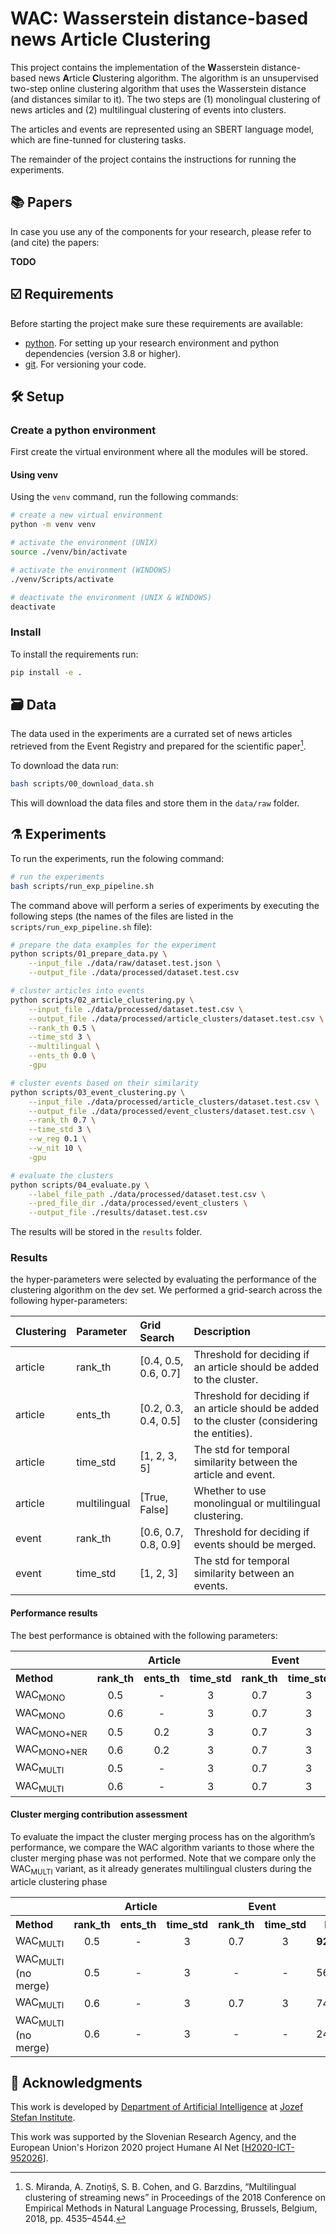 # WAC: **W**asserstein distance-based news **A**rticle **C**lustering

This project contains the implementation of the **W**asserstein distance-based news **A**rticle **C**lustering algorithm.
The algorithm is an unsupervised two-step online clustering algorithm that uses the Wasserstein distance (and distances
similar to it). The two steps are (1) monolingual clustering of news articles and (2) multilingual clustering of events into clusters.

The articles and events are represented using an SBERT language model, which are fine-tunned for clustering tasks.

The remainder of the project contains the instructions for running the experiments.

## 📚 Papers

In case you use any of the components for your research, please refer to (and cite) the papers:

**TODO**

## ☑️ Requirements

Before starting the project make sure these requirements are available:

- [python]. For setting up your research environment and python dependencies (version 3.8 or higher).
- [git]. For versioning your code.

## 🛠️ Setup

### Create a python environment

First create the virtual environment where all the modules will be stored.

#### Using venv

Using the `venv` command, run the following commands:

```bash
# create a new virtual environment
python -m venv venv

# activate the environment (UNIX)
source ./venv/bin/activate

# activate the environment (WINDOWS)
./venv/Scripts/activate

# deactivate the environment (UNIX & WINDOWS)
deactivate
```

### Install

To install the requirements run:

```bash
pip install -e .
```

## 🗃️ Data

The data used in the experiments are a currated set of news articles retrieved from the Event Registry and prepared for the scientific paper[^1].

To download the data run:

```bash
bash scripts/00_download_data.sh
```

This will download the data files and store them in the `data/raw` folder.

## ⚗️ Experiments

To run the experiments, run the folowing command:

```bash
# run the experiments
bash scripts/run_exp_pipeline.sh
```

The command above will perform a series of experiments by executing the following steps (the names of the files are listed in the `scripts/run_exp_pipeline.sh` file):

```bash
# prepare the data examples for the experiment
python scripts/01_prepare_data.py \
    --input_file ./data/raw/dataset.test.json \
    --output_file ./data/processed/dataset.test.csv

# cluster articles into events
python scripts/02_article_clustering.py \
    --input_file ./data/processed/dataset.test.csv \
    --output_file ./data/processed/article_clusters/dataset.test.csv \
    --rank_th 0.5 \
    --time_std 3 \
    --multilingual \
    --ents_th 0.0 \
    -gpu

# cluster events based on their similarity
python scripts/03_event_clustering.py \
    --input_file ./data/processed/article_clusters/dataset.test.csv \
    --output_file ./data/processed/event_clusters/dataset.test.csv \
    --rank_th 0.7 \
    --time_std 3 \
    --w_reg 0.1 \
    --w_nit 10 \
    -gpu

# evaluate the clusters
python scripts/04_evaluate.py \
    --label_file_path ./data/processed/dataset.test.csv \
    --pred_file_dir ./data/processed/event_clusters \
    --output_file ./results/dataset.test.csv

```

The results will be stored in the `results` folder.

### Results

the hyper-parameters were selected by evaluating the performance of the clustering algorithm on the dev set. We performed a grid-search across the following hyper-parameters:

| Clustering | Parameter    | Grid Search          | Description                                                                                     |
| :--------- | :----------- | :------------------- | :---------------------------------------------------------------------------------------------- |
| article    | rank_th      | [0.4, 0.5, 0.6, 0.7] | Threshold for deciding if an article should be added to the cluster.                            |
| article    | ents_th      | [0.2, 0.3, 0.4, 0.5] | Threshold for deciding if an article should be added to the cluster (considering the entities). |
| article    | time_std     | [1, 2, 3, 5]         | The std for temporal similarity between the article and event.                                  |
| article    | multilingual | [True, False]        | Whether to use monolingual or multilingual clustering.                                          |
| event      | rank_th      | [0.6, 0.7, 0.8, 0.9] | Threshold for deciding if events should be merged.                                              |
| event      | time_std     | [1, 2, 3]            | The std for temporal similarity between an events.                                              |

#### Performance results

The best performance is obtained with the following parameters:

<table>
  <tr>
    <th style="text-align:center;" colspan="1"></th>
    <th style="text-align:center;" colspan="3">Article</th>
    <th style="text-align:center;" colspan="2">Event</th>
    <th style="text-align:center;" colspan="3">Standard</th>
    <th style="text-align:center;" colspan="3">BCubed</th>
    <th></th>
  </tr>
  <tr>
    <th style="text-align:left;">Method</th>
    <th style="text-align:center;">rank_th</th>
    <th style="text-align:center;">ents_th</th>
    <th style="text-align:center;">time_std</th>
    <th style="text-align:center;">rank_th</th>
    <th style="text-align:center;">time_std</th>
    <th style="text-align:center;">F1</th>
    <th style="text-align:center;">P</th>
    <th style="text-align:center;">R</th>
    <th style="text-align:center;">F1</th>
    <th style="text-align:center;">P</th>
    <th style="text-align:center;">R</th>
    <th style="text-align:center;">clusters</th>
  </tr>
  <tr>
    <td style="text-align:left;">WAC<sub>MONO</sub></td>
    <td style="text-align:center;">0.5</td>
    <td style="text-align:center;">-</td>
    <td style="text-align:center;">3</td>
    <td style="text-align:center;">0.7</td>
    <td style="text-align:center;">3</td>
    <td style="text-align:center;">87.00</td>
    <td style="text-align:center;">98.45</td>
    <td style="text-align:center;">77.95</td>
    <td style="text-align:center;">85.42</td>
    <td style="text-align:center;">93.04</td>
    <td style="text-align:center;">78.95</td>
    <td style="text-align:center;">1066</td>
  </tr>
  <tr>
    <td style="text-align:left;">WAC<sub>MONO</sub></td>
    <td style="text-align:center;">0.6</td>
    <td style="text-align:center;">-</td>
    <td style="text-align:center;">3</td>
    <td style="text-align:center;">0.7</td>
    <td style="text-align:center;">3</td>
    <td style="text-align:center;">69.50</td>
    <td style="text-align:center;">98.71</td>
    <td style="text-align:center;">53.63</td>
    <td style="text-align:center;">81.08</td>
    <td style="text-align:center;"><b>94.14</b></td>
    <td style="text-align:center;">71.20</td>
    <td style="text-align:center;">1108</td>
  </tr>
  <tr>
    <td style="text-align:left;">WAC<sub>MONO+NER</sub></td>
    <td style="text-align:center;">0.5</td>
    <td style="text-align:center;">0.2</td>
    <td style="text-align:center;">3</td>
    <td style="text-align:center;">0.7</td>
    <td style="text-align:center;">3</td>
    <td style="text-align:center;">85.02</td>
    <td style="text-align:center;">98.52</td>
    <td style="text-align:center;">74.77</td>
    <td style="text-align:center;">84.78</td>
    <td style="text-align:center;">93.51</td>
    <td style="text-align:center;">77.54</td>
    <td style="text-align:center;">1089</td>
  </tr>
  <tr>
    <td style="text-align:left;">WAC<sub>MONO+NER</sub></td>
    <td style="text-align:center;">0.6</td>
    <td style="text-align:center;">0.2</td>
    <td style="text-align:center;">3</td>
    <td style="text-align:center;">0.7</td>
    <td style="text-align:center;">3</td>
    <td style="text-align:center;">67.23</td>
    <td style="text-align:center;">98.12</td>
    <td style="text-align:center;">51.14</td>
    <td style="text-align:center;">79.72</td>
    <td style="text-align:center;">93.80</td>
    <td style="text-align:center;">69.32</td>
    <td style="text-align:center;">1109</td>
  </tr>
  <tr>
    <td style="text-align:left;">WAC<sub>MULTI</sub></td>
    <td style="text-align:center;">0.5</td>
    <td style="text-align:center;">-</td>
    <td style="text-align:center;">3</td>
    <td style="text-align:center;">0.7</td>
    <td style="text-align:center;">3</td>
    <td style="text-align:center;"><b>92.20</b></td>
    <td style="text-align:center;">98.55</td>
    <td style="text-align:center;"><b>86.62</b></td>
    <td style="text-align:center;"><b>86.67</b></td>
    <td style="text-align:center;">92.94</td>
    <td style="text-align:center;"><b>81.20</b></td>
    <td style="text-align:center;">1074</td>
  </tr>
  <tr>
    <td style="text-align:left;">WAC<sub>MULTI</sub></td>
    <td style="text-align:center;">0.6</td>
    <td style="text-align:center;">-</td>
    <td style="text-align:center;">3</td>
    <td style="text-align:center;">0.7</td>
    <td style="text-align:center;">3</td>
    <td style="text-align:center;">74.43</td>
    <td style="text-align:center;"><b>98.81</b></td>
    <td style="text-align:center;">59.70</td>
    <td style="text-align:center;">81.98</td>
    <td style="text-align:center;">94.00</td>
    <td style="text-align:center;">72.68</td>
    <td style="text-align:center;">1112</td>
  </tr>
</table>

#### Cluster merging contribution assessment

To evaluate the impact the cluster merging process has on the algorithm’s performance, we compare the WAC algorithm variants to those where the cluster merging phase was not performed. Note that we compare only the WAC<sub>MULTI</sub> variant, as it already generates multilingual clusters during the article clustering phase


<table>
  <tr>
    <th style="text-align:center;" colspan="1"></th>
    <th style="text-align:center;" colspan="3">Article</th>
    <th style="text-align:center;" colspan="2">Event</th>
    <th style="text-align:center;" colspan="3">Standard</th>
    <th style="text-align:center;" colspan="3">BCubed</th>
    <th></th>
  </tr>
  <tr>
    <th style="text-align:left;">Method</th>
    <th style="text-align:center;">rank_th</th>
    <th style="text-align:center;">ents_th</th>
    <th style="text-align:center;">time_std</th>
    <th style="text-align:center;">rank_th</th>
    <th style="text-align:center;">time_std</th>
    <th style="text-align:center;">F1</th>
    <th style="text-align:center;">P</th>
    <th style="text-align:center;">R</th>
    <th style="text-align:center;">F1</th>
    <th style="text-align:center;">P</th>
    <th style="text-align:center;">R</th>
    <th style="text-align:center;">clusters</th>
  </tr>

  <tr>
    <td style="text-align:left;">WAC<sub>MULTI</sub></td>
    <td style="text-align:center;">0.5</td>
    <td style="text-align:center;">-</td>
    <td style="text-align:center;">3</td>
    <td style="text-align:center;">0.7</td>
    <td style="text-align:center;">3</td>
    <td style="text-align:center;"><b>92.20</b></td>
    <td style="text-align:center;">98.55</td>
    <td style="text-align:center;"><b>86.62</b></td>
    <td style="text-align:center;"><b>86.67</b></td>
    <td style="text-align:center;">92.94</td>
    <td style="text-align:center;"><b>81.20</b></td>
    <td style="text-align:center;">1074</td>
  </tr>
  <tr>
    <td style="text-align:left;">WAC<sub>MULTI</sub> (no merge)</td>
    <td style="text-align:center;">0.5</td>
    <td style="text-align:center;">-</td>
    <td style="text-align:center;">3</td>
    <td style="text-align:center;">-</td>
    <td style="text-align:center;">-</td>
    <td style="text-align:center;">56.04</td>
    <td style="text-align:center;">98.71</td>
    <td style="text-align:center;">39.12</td>
    <td style="text-align:center;">71.14</td>
    <td style="text-align:center;">96.98</td>
    <td style="text-align:center;">56.17</td>
    <td style="text-align:center;">2339</td>
  </tr>

  <tr>
    <td style="text-align:left;">WAC<sub>MULTI</sub></td>
    <td style="text-align:center;">0.6</td>
    <td style="text-align:center;">-</td>
    <td style="text-align:center;">3</td>
    <td style="text-align:center;">0.7</td>
    <td style="text-align:center;">3</td>
    <td style="text-align:center;">74.43</td>
    <td style="text-align:center;">98.81</td>
    <td style="text-align:center;">59.70</td>
    <td style="text-align:center;">81.98</td>
    <td style="text-align:center;">94.00</td>
    <td style="text-align:center;">72.68</td>
    <td style="text-align:center;">1112</td>
  </tr>
  <tr>
    <td style="text-align:left;">WAC<sub>MULTI</sub> (no merge)</td>
    <td style="text-align:center;">0.6</td>
    <td style="text-align:center;">-</td>
    <td style="text-align:center;">3</td>
    <td style="text-align:center;">-</td>
    <td style="text-align:center;">-</td>
    <td style="text-align:center;">24.28</td>
    <td style="text-align:center;"><b>99.40</b></td>
    <td style="text-align:center;">13.83</td>
    <td style="text-align:center;">47.10</td>
    <td style="text-align:center;"><b>99.04</b></td>
    <td style="text-align:center;">31.59</td>
    <td style="text-align:center;">4675</td>
  </tr>
</table>



## 📣 Acknowledgments

This work is developed by [Department of Artificial Intelligence][ailab] at [Jozef Stefan Institute][ijs].

This work was supported by the Slovenian Research Agency, and the European Union's Horizon 2020 project Humane AI Net [[H2020-ICT-952026]].

[python]: https://www.python.org/
[git]: https://git-scm.com/
[ailab]: http://ailab.ijs.si/
[ijs]: https://www.ijs.si/
[H2020-ICT-952026]: https://cordis.europa.eu/project/id/952026

[^1]: S. Miranda, A. Znotiņš, S. B. Cohen, and G. Barzdins, “Multilingual clustering of streaming news” in Proceedings of the 2018 Conference on Empirical Methods in Natural Language Processing, Brussels, Belgium, 2018, pp. 4535–4544.
